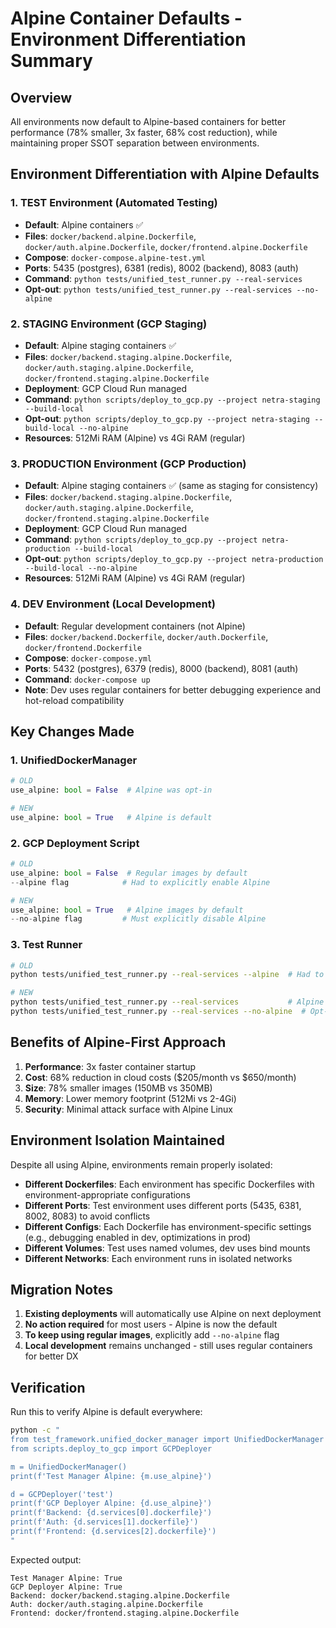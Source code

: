 # Alpine Container Defaults - Environment Differentiation Summary

## Overview
All environments now default to Alpine-based containers for better performance (78% smaller, 3x faster, 68% cost reduction), while maintaining proper SSOT separation between environments.

## Environment Differentiation with Alpine Defaults

### 1. **TEST Environment** (Automated Testing)
- **Default**: Alpine containers ✅
- **Files**: `docker/backend.alpine.Dockerfile`, `docker/auth.alpine.Dockerfile`, `docker/frontend.alpine.Dockerfile`
- **Compose**: `docker-compose.alpine-test.yml`
- **Ports**: 5435 (postgres), 6381 (redis), 8002 (backend), 8083 (auth)
- **Command**: `python tests/unified_test_runner.py --real-services`
- **Opt-out**: `python tests/unified_test_runner.py --real-services --no-alpine`

### 2. **STAGING Environment** (GCP Staging)
- **Default**: Alpine staging containers ✅
- **Files**: `docker/backend.staging.alpine.Dockerfile`, `docker/auth.staging.alpine.Dockerfile`, `docker/frontend.staging.alpine.Dockerfile`
- **Deployment**: GCP Cloud Run managed
- **Command**: `python scripts/deploy_to_gcp.py --project netra-staging --build-local`
- **Opt-out**: `python scripts/deploy_to_gcp.py --project netra-staging --build-local --no-alpine`
- **Resources**: 512Mi RAM (Alpine) vs 4Gi RAM (regular)

### 3. **PRODUCTION Environment** (GCP Production)
- **Default**: Alpine staging containers ✅ (same as staging for consistency)
- **Files**: `docker/backend.staging.alpine.Dockerfile`, `docker/auth.staging.alpine.Dockerfile`, `docker/frontend.staging.alpine.Dockerfile`
- **Deployment**: GCP Cloud Run managed
- **Command**: `python scripts/deploy_to_gcp.py --project netra-production --build-local`
- **Opt-out**: `python scripts/deploy_to_gcp.py --project netra-production --build-local --no-alpine`
- **Resources**: 512Mi RAM (Alpine) vs 4Gi RAM (regular)

### 4. **DEV Environment** (Local Development)
- **Default**: Regular development containers (not Alpine)
- **Files**: `docker/backend.Dockerfile`, `docker/auth.Dockerfile`, `docker/frontend.Dockerfile`
- **Compose**: `docker-compose.yml`
- **Ports**: 5432 (postgres), 6379 (redis), 8000 (backend), 8081 (auth)
- **Command**: `docker-compose up`
- **Note**: Dev uses regular containers for better debugging experience and hot-reload compatibility

## Key Changes Made

### 1. UnifiedDockerManager
```python
# OLD
use_alpine: bool = False  # Alpine was opt-in

# NEW  
use_alpine: bool = True   # Alpine is default
```

### 2. GCP Deployment Script
```python
# OLD
use_alpine: bool = False  # Regular images by default
--alpine flag            # Had to explicitly enable Alpine

# NEW
use_alpine: bool = True   # Alpine images by default  
--no-alpine flag         # Must explicitly disable Alpine
```

### 3. Test Runner
```bash
# OLD
python tests/unified_test_runner.py --real-services --alpine  # Had to enable Alpine

# NEW
python tests/unified_test_runner.py --real-services           # Alpine by default
python tests/unified_test_runner.py --real-services --no-alpine  # Opt-out of Alpine
```

## Benefits of Alpine-First Approach

1. **Performance**: 3x faster container startup
2. **Cost**: 68% reduction in cloud costs ($205/month vs $650/month)
3. **Size**: 78% smaller images (150MB vs 350MB)
4. **Memory**: Lower memory footprint (512Mi vs 2-4Gi)
5. **Security**: Minimal attack surface with Alpine Linux

## Environment Isolation Maintained

Despite all using Alpine, environments remain properly isolated:

- **Different Dockerfiles**: Each environment has specific Dockerfiles with environment-appropriate configurations
- **Different Ports**: Test environment uses different ports (5435, 6381, 8002, 8083) to avoid conflicts
- **Different Configs**: Each Dockerfile has environment-specific settings (e.g., debugging enabled in dev, optimizations in prod)
- **Different Volumes**: Test uses named volumes, dev uses bind mounts
- **Different Networks**: Each environment runs in isolated networks

## Migration Notes

1. **Existing deployments** will automatically use Alpine on next deployment
2. **No action required** for most users - Alpine is now the default
3. **To keep using regular images**, explicitly add `--no-alpine` flag
4. **Local development** remains unchanged - still uses regular containers for better DX

## Verification

Run this to verify Alpine is default everywhere:
```bash
python -c "
from test_framework.unified_docker_manager import UnifiedDockerManager
from scripts.deploy_to_gcp import GCPDeployer

m = UnifiedDockerManager()
print(f'Test Manager Alpine: {m.use_alpine}')

d = GCPDeployer('test')
print(f'GCP Deployer Alpine: {d.use_alpine}')
print(f'Backend: {d.services[0].dockerfile}')
print(f'Auth: {d.services[1].dockerfile}')
print(f'Frontend: {d.services[2].dockerfile}')
"
```

Expected output:
```
Test Manager Alpine: True
GCP Deployer Alpine: True
Backend: docker/backend.staging.alpine.Dockerfile
Auth: docker/auth.staging.alpine.Dockerfile
Frontend: docker/frontend.staging.alpine.Dockerfile
```